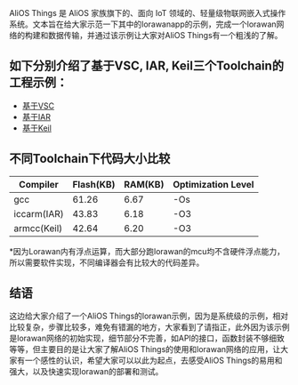 AliOS Things 是 AliOS 家族旗下的、面向 IoT 领域的、轻量级物联网嵌入式操作系统。文本旨在给大家示范一下其中的lorawanapp的示例，完成一个lorawan网络的构建和数据传输，并通过该示例让大家对AliOS Things有一个粗浅的了解。


## 如下分别介绍了基于VSC, IAR, Keil三个Toolchain的工程示例：
- [基于VSC](https://github.com/alibaba/AliOS-Things/wiki/AliOS-Things-lorawanapp(VSC))
- [基于IAR](https://github.com/alibaba/AliOS-Things/wiki/AliOS-Things-lorawanapp(IAR))
- [基于Keil](https://github.com/alibaba/AliOS-Things/wiki/AliOS-Things-lorawanapp(Keil))

## 不同Toolchain下代码大小比较
   |    Compiler    | Flash(KB) | RAM(KB) | Optimization Level |
   | -------------- | --------- | ------- | ------------------ |
   | gcc            |  61.26    | 6.67    | -Os                |
   | iccarm(IAR)    |  43.83    | 6.18    | -O3                |
   | armcc(Keil)    |  42.64    | 6.20    | -O3                |


*因为Lorawan内有浮点运算，而大部分跑lorawan的mcu均不含硬件浮点能力，所以需要软件实现，不同编译器会有比较大的代码差异。

## 结语

这边给大家介绍了一个AliOS Things的lorawan示例，因为是系统级的示例，相对比较复杂，步骤比较多，难免有错漏的地方，大家看到了请指正，此外因为该示例是lorawan网络的初始实现，细节部分不完善，如API的接口，函数封装不够细致等等，但主要目的是让大家了解AliOS Things的使用和lorawan网络的应用，让大家有一个感性的认识，希望大家可以以此为起点，去感受AliOS Things的易用和强大，以及快速实现lorawan的部署和测试。
